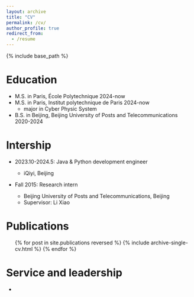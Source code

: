 ```yaml
---
layout: archive
title: "CV"
permalink: /cv/
author_profile: true
redirect_from:
  - /resume
---
```


{% include base_path %}

Education
======
* M.S. in Paris, École Polytechnique 2024-now
* M.S. in Paris, Institut polytechnique de Paris 2024-now
  * major in Cyber Physic System
* B.S. in Beijing, Beijing University of Posts and Telecommunications 2020-2024

Intership
======
* 2023.10-2024.5: Java & Python development engineer
  * iQiyi, Beijing

* Fall 2015: Research intern
  * Beijing University of Posts and Telecommunications, Beijing
  * Supervisor: Li Xiao

  

Publications
======
  <ul>{% for post in site.publications reversed %}
    {% include archive-single-cv.html %}
  {% endfor %}</ul>
  

  
Service and leadership
======
* 
